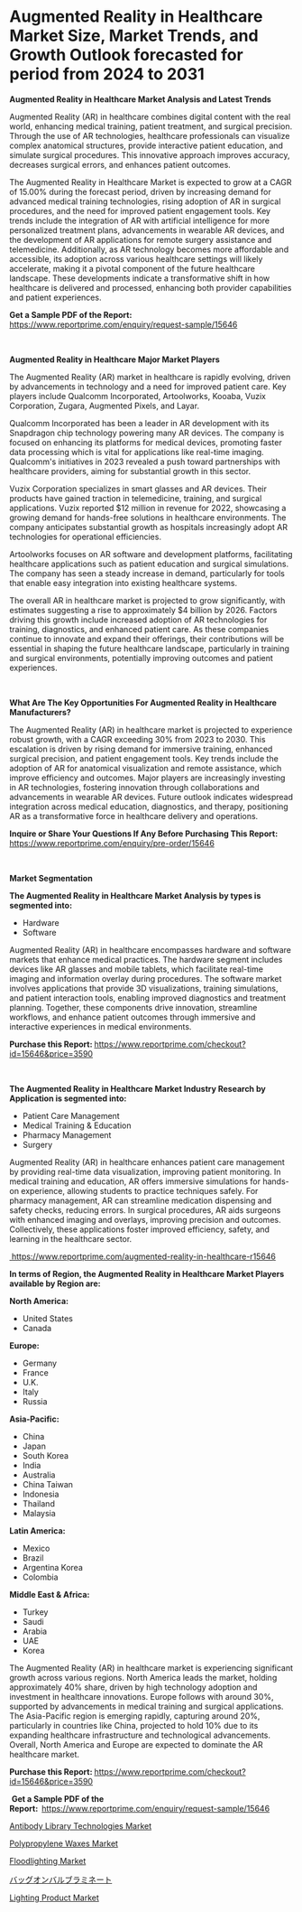 <p><h1>Augmented Reality in Healthcare Market Size, Market Trends, and Growth Outlook forecasted for period from 2024 to 2031</h1></p><p><strong>Augmented Reality in Healthcare Market Analysis and Latest Trends</strong></p>
<p><p>Augmented Reality (AR) in healthcare combines digital content with the real world, enhancing medical training, patient treatment, and surgical precision. Through the use of AR technologies, healthcare professionals can visualize complex anatomical structures, provide interactive patient education, and simulate surgical procedures. This innovative approach improves accuracy, decreases surgical errors, and enhances patient outcomes.</p><p>The Augmented Reality in Healthcare Market is expected to grow at a CAGR of 15.00% during the forecast period, driven by increasing demand for advanced medical training technologies, rising adoption of AR in surgical procedures, and the need for improved patient engagement tools. Key trends include the integration of AR with artificial intelligence for more personalized treatment plans, advancements in wearable AR devices, and the development of AR applications for remote surgery assistance and telemedicine. Additionally, as AR technology becomes more affordable and accessible, its adoption across various healthcare settings will likely accelerate, making it a pivotal component of the future healthcare landscape. These developments indicate a transformative shift in how healthcare is delivered and processed, enhancing both provider capabilities and patient experiences.</p></p>
<p><strong>Get a Sample PDF of the Report:&nbsp;</strong> <a href="https://www.reportprime.com/enquiry/request-sample/15646">https://www.reportprime.com/enquiry/request-sample/15646</a></p>
<p>&nbsp;</p>
<p><strong>Augmented Reality in Healthcare Major Market Players</strong></p>
<p><p>The Augmented Reality (AR) market in healthcare is rapidly evolving, driven by advancements in technology and a need for improved patient care. Key players include Qualcomm Incorporated, Artoolworks, Kooaba, Vuzix Corporation, Zugara, Augmented Pixels, and Layar. </p><p>Qualcomm Incorporated has been a leader in AR development with its Snapdragon chip technology powering many AR devices. The company is focused on enhancing its platforms for medical devices, promoting faster data processing which is vital for applications like real-time imaging. Qualcomm's initiatives in 2023 revealed a push toward partnerships with healthcare providers, aiming for substantial growth in this sector.</p><p>Vuzix Corporation specializes in smart glasses and AR devices. Their products have gained traction in telemedicine, training, and surgical applications. Vuzix reported $12 million in revenue for 2022, showcasing a growing demand for hands-free solutions in healthcare environments. The company anticipates substantial growth as hospitals increasingly adopt AR technologies for operational efficiencies.</p><p>Artoolworks focuses on AR software and development platforms, facilitating healthcare applications such as patient education and surgical simulations. The company has seen a steady increase in demand, particularly for tools that enable easy integration into existing healthcare systems.</p><p>The overall AR in healthcare market is projected to grow significantly, with estimates suggesting a rise to approximately $4 billion by 2026. Factors driving this growth include increased adoption of AR technologies for training, diagnostics, and enhanced patient care. As these companies continue to innovate and expand their offerings, their contributions will be essential in shaping the future healthcare landscape, particularly in training and surgical environments, potentially improving outcomes and patient experiences.</p></p>
<p>&nbsp;</p>
<p><strong>What Are The Key Opportunities For Augmented Reality in Healthcare Manufacturers?</strong></p>
<p><p>The Augmented Reality (AR) in healthcare market is projected to experience robust growth, with a CAGR exceeding 30% from 2023 to 2030. This escalation is driven by rising demand for immersive training, enhanced surgical precision, and patient engagement tools. Key trends include the adoption of AR for anatomical visualization and remote assistance, which improve efficiency and outcomes. Major players are increasingly investing in AR technologies, fostering innovation through collaborations and advancements in wearable AR devices. Future outlook indicates widespread integration across medical education, diagnostics, and therapy, positioning AR as a transformative force in healthcare delivery and operations.</p></p>
<p><strong>Inquire or Share Your Questions If Any Before Purchasing This Report:</strong> <a href="https://www.reportprime.com/enquiry/pre-order/15646">https://www.reportprime.com/enquiry/pre-order/15646</a></p>
<p>&nbsp;</p>
<p><strong>Market Segmentation</strong></p>
<p><strong>The Augmented Reality in Healthcare Market Analysis by types is segmented into:</strong></p>
<p><ul><li>Hardware</li><li>Software</li></ul></p>
<p><p>Augmented Reality (AR) in healthcare encompasses hardware and software markets that enhance medical practices. The hardware segment includes devices like AR glasses and mobile tablets, which facilitate real-time imaging and information overlay during procedures. The software market involves applications that provide 3D visualizations, training simulations, and patient interaction tools, enabling improved diagnostics and treatment planning. Together, these components drive innovation, streamline workflows, and enhance patient outcomes through immersive and interactive experiences in medical environments.</p></p>
<p><strong>Purchase this Report:&nbsp;</strong><a href="https://www.reportprime.com/checkout?id=15646&price=3590">https://www.reportprime.com/checkout?id=15646&price=3590</a></p>
<p>&nbsp;</p>
<p><strong>The Augmented Reality in Healthcare Market Industry Research by Application is segmented into:</strong></p>
<p><ul><li>Patient Care Management</li><li>Medical Training & Education</li><li>Pharmacy Management</li><li>Surgery</li></ul></p>
<p><p>Augmented Reality (AR) in healthcare enhances patient care management by providing real-time data visualization, improving patient monitoring. In medical training and education, AR offers immersive simulations for hands-on experience, allowing students to practice techniques safely. For pharmacy management, AR can streamline medication dispensing and safety checks, reducing errors. In surgical procedures, AR aids surgeons with enhanced imaging and overlays, improving precision and outcomes. Collectively, these applications foster improved efficiency, safety, and learning in the healthcare sector.</p></p>
<p><a href="https://www.reportprime.com/augmented-reality-in-healthcare-r15646">&nbsp;https://www.reportprime.com/augmented-reality-in-healthcare-r15646</a></p>
<p><strong>In terms of Region, the Augmented Reality in Healthcare Market Players available by Region are:</strong></p>
<p>
    <p> <strong> North America: </strong>
        <ul>
            <li>United States</li>
            <li>Canada</li>
        </ul>
        </p> 
    <p> <strong> Europe: </strong>
        <ul>
            <li>Germany</li>
            <li>France</li>
            <li>U.K.</li>
            <li>Italy</li>
            <li>Russia</li>
        </ul>
        </p> 
    <p> <strong> Asia-Pacific: </strong>
        <ul>
            <li>China</li>
            <li>Japan</li>
            <li>South Korea</li>
            <li>India</li>
            <li>Australia</li>
            <li>China Taiwan</li>
            <li>Indonesia</li>
            <li>Thailand</li>
            <li>Malaysia</li>
        </ul>
        </p> 
    <p> <strong> Latin America: </strong>
        <ul>
            <li>Mexico</li>
            <li>Brazil</li>
            <li>Argentina Korea</li>
            <li>Colombia</li>
        </ul>
        </p> 
    <p> <strong> Middle East & Africa: </strong>
        <ul>
            <li>Turkey</li>
            <li>Saudi</li>
            <li>Arabia</li>
            <li>UAE</li>
            <li>Korea</li>
        </ul>
    </p>
    </p>
<p><p>The Augmented Reality (AR) in healthcare market is experiencing significant growth across various regions. North America leads the market, holding approximately 40% share, driven by high technology adoption and investment in healthcare innovations. Europe follows with around 30%, supported by advancements in medical training and surgical applications. The Asia-Pacific region is emerging rapidly, capturing around 20%, particularly in countries like China, projected to hold 10% due to its expanding healthcare infrastructure and technological advancements. Overall, North America and Europe are expected to dominate the AR healthcare market.</p></p>
<p><strong>Purchase this Report: </strong><a href="https://www.reportprime.com/checkout?id=15646&price=3590">https://www.reportprime.com/checkout?id=15646&price=3590</a></p>
<p>&nbsp;<strong>Get a Sample PDF of the Report:&nbsp;&nbsp;</strong><a href="https://www.reportprime.com/enquiry/request-sample/15646">https://www.reportprime.com/enquiry/request-sample/15646</a></p>
<p><strong></strong></p>
<p><p><a href="https://github.com/AngelaWalsh696/Market-Research-Report-List-1/blob/main/antibody-library-technologies-market.md">Antibody Library Technologies Market</a></p><p><a href="https://www.linkedin.com/pulse/global-market-pulse-trends-growth-analysis-polypropylene-ds9if?trackingId=1JExBkJITkCWKA2orXOK%2Bg%3D%3D">Polypropylene Waxes Market</a></p><p><a href="https://medium.com/@penelope.lee568/the-global-floodlighting-market-is-a-dynamic-and-growing-industry-f896996a21db">Floodlighting Market</a></p><p><a href="https://medium.com/@harper17bmoles/bag-on-valve-laminates-market-%E3%81%AE%E3%82%B0%E3%83%AD%E3%83%BC%E3%83%90%E3%83%AB%E5%B8%82%E5%A0%B4%E6%A6%82%E8%A6%81%E3%81%AF-%E4%B8%96%E7%95%8C%E3%81%8A%E3%82%88%E3%81%B3%E4%B8%BB%E8%A6%81%E5%B8%82%E5%A0%B4%E3%81%AB%E3%81%8A%E3%81%91%E3%82%8B%E6%A5%AD%E7%95%8C%E3%81%AB%E5%BD%B1%E9%9F%BF%E3%82%92%E4%B8%8E%E3%81%88%E3%82%8B%E4%B8%BB%E8%A6%81%E3%81%AA%E3%83%88%E3%83%AC%E3%83%B3%E3%83%89%E3%81%AB%E3%81%A4%E3%81%84%E3%81%A6-%E7%8B%AC%E8%87%AA%E3%81%AE%E8%A6%96%E7%82%B9%E3%82%92%E6%8F%90%E4%BE%9B%E3%81%97%E3%81%BE%E3%81%99-e4e544b24c52">バッグオンバルブラミネート</a></p><p><a href="https://www.linkedin.com/pulse/emerging-opportunities-challenges-global-lighting-product-yak5c?trackingId=HjnIUnuwQhyMLs%2FjwPK5sA%3D%3D">Lighting Product Market</a></p></p>
